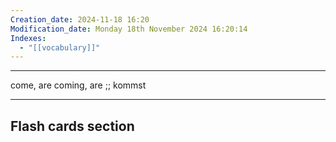 ```yaml
---
Creation_date: 2024-11-18 16:20
Modification_date: Monday 18th November 2024 16:20:14
Indexes:
  - "[[vocabulary]]"
---
```


----


come, are coming, are ;; kommst


















---
## Flash cards section
